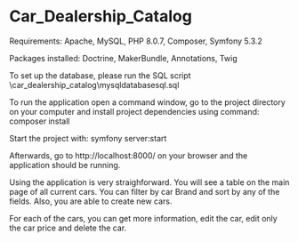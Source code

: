 # Car_Dealership_Catalog
 
Requirements:
Apache, 
MySQL, 
PHP 8.0.7, 
Composer, 
Symfony 5.3.2

Packages installed:
Doctrine, 
MakerBundle, 
Annotations, 
Twig

To set up the database, please run the SQL script \car_dealership_catalog\mysqldatabasesql.sql

To run the application open a command window, go to the project directory on your computer and install project dependencies using command: composer install

Start the project with: symfony server:start

Afterwards, go to http://localhost:8000/ on your browser and the application should be running.

Using the application is very straighforward. You will see a table on the main page of all current cars. You can filter by car Brand and sort by any of the fields. Also, you are able to create new cars.

For each of the cars, you can get more information, edit the car, edit only the car price and delete the car.
